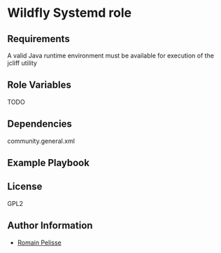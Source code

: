 Wildfly Systemd role
=========

Requirements
------------

A valid Java runtime environment must be available for execution of the jcliff utility

Role Variables
--------------

TODO


Dependencies
------------

community.general.xml

Example Playbook
----------------

License
-------

GPL2

Author Information
------------------

* [Romain Pelisse](https://github.com/rpelisse)
